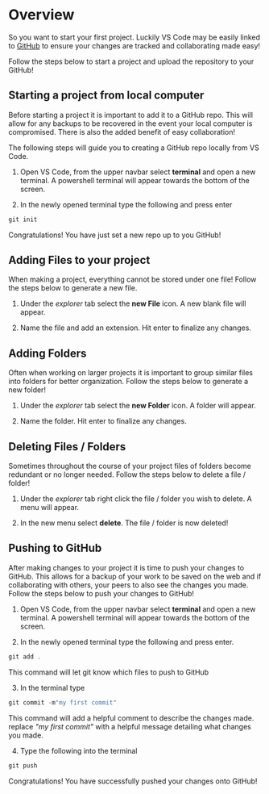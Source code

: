 # Overview

So you want to start your first project. Luckily VS Code may be easily linked to [GitHub](https://github.com/) to ensure your changes are tracked and collaborating made easy!

Follow the steps below to start a project and upload the repository to your GitHub!

## Starting a project from local computer

Before starting a project it is important to add it to a GitHub repo. This will allow for any backups to be recovered in the event your local computer is compromised. There is also the added benefit of easy collaboration!

The following steps will guide you to creating a GitHub repo locally from VS Code.

1. Open VS Code, from the upper navbar select **terminal** and open a new terminal. A powershell terminal will appear towards the bottom of the screen.

2. In the newly opened terminal type the following and press enter

```{.js .annotate}
git init
```

Congratulations! You have just set a new repo up to you GitHub!

## Adding Files to your project

When making a project, everything cannot be stored under one file! Follow the steps below to generate a new file.

1. Under the _explorer_ tab select the **new File** icon. A new blank file will appear.

2. Name the file and add an extension. Hit enter to finalize any changes.

## Adding Folders

Often when working on larger projects it is important to group similar files into folders for better organization. Follow the steps below to generate a new folder!

1. Under the _explorer_ tab select the **new Folder** icon. A folder will appear.

2. Name the folder. Hit enter to finalize any changes.

## Deleting Files / Folders

Sometimes throughout the course of your project files of folders become redundant or no longer needed. Follow the steps below to delete a file / folder!

1. Under the _explorer_ tab right click the file / folder you wish to delete. A menu will appear.

2. In the new menu select **delete**. The file / folder is now deleted!

## Pushing to GitHub

After making changes to your project it is time to push your changes to GitHub. This allows for a backup of your work to be saved on the web and if collaborating with others, your peers to also see the changes you made. Follow the steps below to push your changes to GitHub!

1. Open VS Code, from the upper navbar select **terminal** and open a new terminal. A powershell terminal will appear towards the bottom of the screen.

2. In the newly opened terminal type the following and press enter.

```{.js .annotate}
git add .
```

This command will let git know which files to push to GitHub

3. In the terminal type

```{.js .annotate}
git commit -m"my first commit"
```

This command will add a helpful comment to describe the changes made. replace _"my first commit"_ with a helpful message detailing what changes you made.

4. Type the following into the terminal

```{.js .annotate}
git push
```

Congratulations! You have successfully pushed your changes onto GitHub!